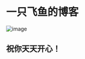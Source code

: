 # 一只飞鱼的博客
![image](https://camo.githubusercontent.com/e625201bf09024785b5aafe682026ca52c03062af70a725e872866000a4fb2bb/68747470733a2f2f6170692e64696365626561722e636f6d2f362e782f616476656e74757265722f7376673f736565643d4d696d69266261636b67726f756e64436f6c6f723d303037376236267261646975733d3130)

## 祝你天天开心！

